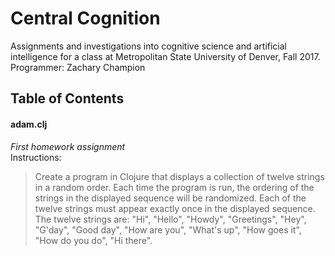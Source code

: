 # Central Cognition
Assignments and investigations into cognitive science and artificial intelligence for a class
at Metropolitan State University of Denver, Fall 2017.  
Programmer: Zachary Champion

## Table of Contents
#### adam.clj
_First homework assignment_  
Instructions:
> Create a program in Clojure that displays a collection of twelve strings in a random order. Each time the program is run, the ordering of the strings in the displayed sequence will be randomized. Each of the twelve strings must appear exactly once in the displayed sequence. The twelve strings are: "Hi", "Hello", "Howdy", "Greetings", "Hey", "G'day", "Good day", "How are you", "What's up", "How goes it", "How do you do", "Hi there".
